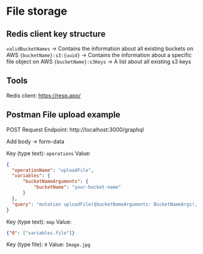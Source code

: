 # File storage

## Redis client key structure
`validBucketNames` -> Contains the information about all existing buckets on AWS
`{bucketName}:s3:{uuid}` -> Contains the information about a specific file object on AWS
`{bucketName}:s3Keys` -> A list about all existing s3 keys 

## Tools
Redis client: https://resp.app/

## Postman File upload example

POST Request
Endpoint: http://localhost:3000/graphql

Add body -> form-data

Key (type text): `operations`
Value:
```json
{
  "operationName": "uploadFile",
  "variables": {
      "bucketNameArguments": {
          "bucketName": "your-bucket-name"
      }
  },
  "query": "mutation uploadFile($bucketNameArguments: BucketNameArgs!, $file: Upload!) {\n  uploadFile(\n    bucketNameArguments: $bucketNameArguments\n    data: {name: \"test\", file: $file}\n  ) {\n    s3ObjectKey\n    updatedAt\n  }\n}\n"
}
```

Key (type text): `map`
Value: 
```json
{"0": ["variables.file"]}
```

Key (type file): `0` 
Value: `Image.jpg`